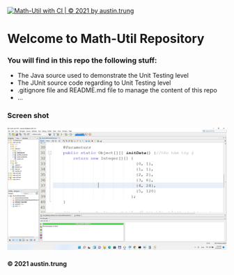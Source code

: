 [![Math-Util with CI | © 2021 by austin.trung](https://github.com/congtrung6391/swt391-math-util/actions/workflows/math-util-ci.yml/badge.svg?branch=main)](https://github.com/congtrung6391/swt391-math-util/actions/workflows/math-util-ci.yml)

# Welcome to Math-Util Repository

### You will find in this repo the following stuff:
* The Java source used to demonstrate the Unit Testing level
* The JUnit source code regarding to Unit Testing level
* .gitignore file and README.md file to manage the content of this repo
* ...

### Screen shot
![JUnit with TDD](https://github.com/congtrung6391/swt391-math-util/blob/main/images/math-util-intro.png)

#### © 2021 austin.trung

